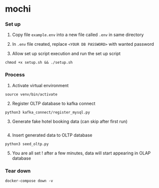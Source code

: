 # mochi

### Set up
1. Copy file `example.env` into a new file called `.env` in same directory
   
2. In `.env` file created, replace `<YOUR DB PASSWORD>` with wanted password 

3. Allow set up script execution and run the set up script
```
chmod +x setup.sh && ./setup.sh
```

### Process
1. Activate virtual environment

```
source venv/bin/activate
```

2. Register OLTP database to kafka connect

```
python3 kafka_connect/register_mysql.py
```

3. Generate fake hotel booking data (can skip after first run)
```

```

4. Insert generated data to OLTP database
   
```
python3 seed_oltp.py
``` 

5. You are all set ! after a few minutes, data will start appearing in OLAP database

### Tear down

```
docker-compose down -v
```
